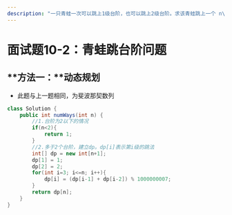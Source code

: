 ```yaml
---
description: "一只青蛙一次可以跳上1级台阶，也可以跳上2级台阶。求该青蛙跳上一个 n\_级的台阶总共有多少种跳法。答案需要取模 1e9+7（1000000007），如计算初始结果为：1000000008，请返回 1。来源：力扣（LeetCode）链接：https://leetcode-cn.com/problems/qing-wa-tiao-tai-jie-wen-ti-lcof著作权归领扣网络所有。"
---
```


# 面试题10-2：青蛙跳台阶问题

## **方法一：**动态规划

* 此题与上一题相同，为斐波那契数列

```java
class Solution {
    public int numWays(int n) {
        //1.台阶为2以下的情况
        if(n<2){
            return 1;
        }
        //2.多于2个台阶，建立dp。dp[i]表示第i级的跳法
        int[] dp = new int[n+1];
        dp[1] = 1;
        dp[2] = 2;
        for(int i=3; i<=n; i++){
            dp[i] = (dp[i-1] + dp[i-2]) % 1000000007;
        }
        return dp[n];
    }
}
```

